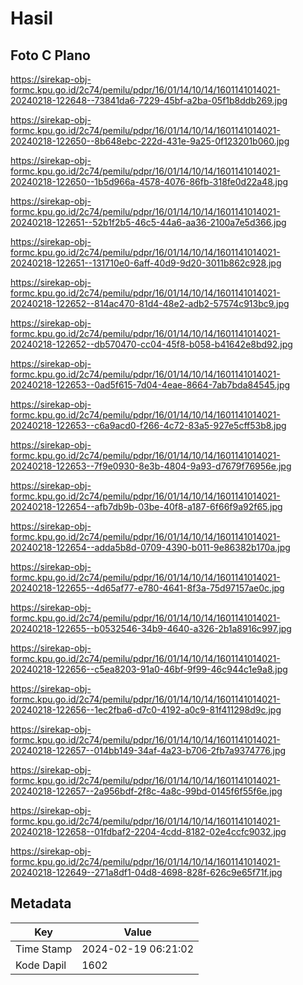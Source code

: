 # Hasil

## Foto C Plano

https://sirekap-obj-formc.kpu.go.id/2c74/pemilu/pdpr/16/01/14/10/14/1601141014021-20240218-122648--73841da6-7229-45bf-a2ba-05f1b8ddb269.jpg

https://sirekap-obj-formc.kpu.go.id/2c74/pemilu/pdpr/16/01/14/10/14/1601141014021-20240218-122650--8b648ebc-222d-431e-9a25-0f123201b060.jpg

https://sirekap-obj-formc.kpu.go.id/2c74/pemilu/pdpr/16/01/14/10/14/1601141014021-20240218-122650--1b5d966a-4578-4076-86fb-318fe0d22a48.jpg

https://sirekap-obj-formc.kpu.go.id/2c74/pemilu/pdpr/16/01/14/10/14/1601141014021-20240218-122651--52b1f2b5-46c5-44a6-aa36-2100a7e5d366.jpg

https://sirekap-obj-formc.kpu.go.id/2c74/pemilu/pdpr/16/01/14/10/14/1601141014021-20240218-122651--131710e0-6aff-40d9-9d20-3011b862c928.jpg

https://sirekap-obj-formc.kpu.go.id/2c74/pemilu/pdpr/16/01/14/10/14/1601141014021-20240218-122652--814ac470-81d4-48e2-adb2-57574c913bc9.jpg

https://sirekap-obj-formc.kpu.go.id/2c74/pemilu/pdpr/16/01/14/10/14/1601141014021-20240218-122652--db570470-cc04-45f8-b058-b41642e8bd92.jpg

https://sirekap-obj-formc.kpu.go.id/2c74/pemilu/pdpr/16/01/14/10/14/1601141014021-20240218-122653--0ad5f615-7d04-4eae-8664-7ab7bda84545.jpg

https://sirekap-obj-formc.kpu.go.id/2c74/pemilu/pdpr/16/01/14/10/14/1601141014021-20240218-122653--c6a9acd0-f266-4c72-83a5-927e5cff53b8.jpg

https://sirekap-obj-formc.kpu.go.id/2c74/pemilu/pdpr/16/01/14/10/14/1601141014021-20240218-122653--7f9e0930-8e3b-4804-9a93-d7679f76956e.jpg

https://sirekap-obj-formc.kpu.go.id/2c74/pemilu/pdpr/16/01/14/10/14/1601141014021-20240218-122654--afb7db9b-03be-40f8-a187-6f66f9a92f65.jpg

https://sirekap-obj-formc.kpu.go.id/2c74/pemilu/pdpr/16/01/14/10/14/1601141014021-20240218-122654--adda5b8d-0709-4390-b011-9e86382b170a.jpg

https://sirekap-obj-formc.kpu.go.id/2c74/pemilu/pdpr/16/01/14/10/14/1601141014021-20240218-122655--4d65af77-e780-4641-8f3a-75d97157ae0c.jpg

https://sirekap-obj-formc.kpu.go.id/2c74/pemilu/pdpr/16/01/14/10/14/1601141014021-20240218-122655--b0532546-34b9-4640-a326-2b1a8916c997.jpg

https://sirekap-obj-formc.kpu.go.id/2c74/pemilu/pdpr/16/01/14/10/14/1601141014021-20240218-122656--c5ea8203-91a0-46bf-9f99-46c944c1e9a8.jpg

https://sirekap-obj-formc.kpu.go.id/2c74/pemilu/pdpr/16/01/14/10/14/1601141014021-20240218-122656--1ec2fba6-d7c0-4192-a0c9-81f411298d9c.jpg

https://sirekap-obj-formc.kpu.go.id/2c74/pemilu/pdpr/16/01/14/10/14/1601141014021-20240218-122657--014bb149-34af-4a23-b706-2fb7a9374776.jpg

https://sirekap-obj-formc.kpu.go.id/2c74/pemilu/pdpr/16/01/14/10/14/1601141014021-20240218-122657--2a956bdf-2f8c-4a8c-99bd-0145f6f55f6e.jpg

https://sirekap-obj-formc.kpu.go.id/2c74/pemilu/pdpr/16/01/14/10/14/1601141014021-20240218-122658--01fdbaf2-2204-4cdd-8182-02e4ccfc9032.jpg

https://sirekap-obj-formc.kpu.go.id/2c74/pemilu/pdpr/16/01/14/10/14/1601141014021-20240218-122649--271a8df1-04d8-4698-828f-626c9e65f71f.jpg


## Metadata

| Key        | Value               |
| ---------- | ------------------- |
| Time Stamp | 2024-02-19 06:21:02 |
| Kode Dapil | 1602                |



